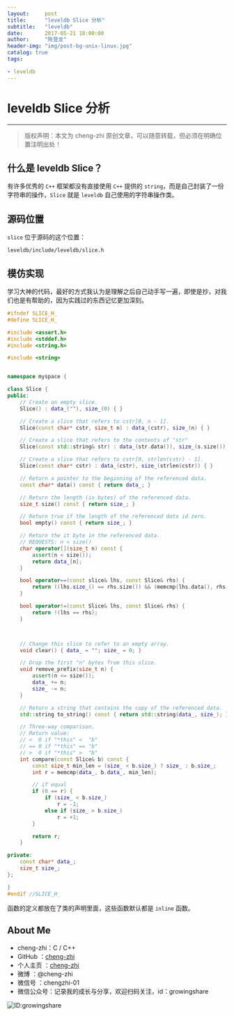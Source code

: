 ```yaml
---
layout:    	post
title:      "leveldb Slice 分析"
subtitle:   "leveldb"
date:       2017-05-21 18:00:00
author:     "陈登龙"
header-img: "img/post-bg-unix-linux.jpg"
catalog: true
tags:

- leveldb
---
```



# leveldb Slice 分析

***
> 版权声明：本文为 cheng-zhi 原创文章，可以随意转载，但必须在明确位置注明出处！ 

## 什么是 leveldb Slice？


有许多优秀的 `C++` 框架都没有直接使用 `C++` 提供的 `string`，而是自己封装了一份字符串的操作，`Slice` 就是 `leveldb` 自己使用的字符串操作类。

## 源码位置


`slice` 位于源码的这个位置：
```
leveldb/include/leveldb/slice.h
```


## 模仿实现


学习大神的代码，最好的方式我认为是理解之后自己动手写一遍，即使是抄，对我们也是有帮助的，因为实践过的东西记忆更加深刻。
```cpp
#ifndef SLICE_H_
#define SLICE_H_

#include <assert.h>
#include <stddef.h>
#include <string.h>

#include <string>


namespace myspace {

class Slice {
public:
	// Create an empty slice.
	Slice() : data_(""), size_(0) { }

	// Create a slice that refers to cstr[0, n - 1].
	Slice(const char* cstr, size_t n) : data_(cstr), size_(n) { }

	// Create a slice that refers to the contents of "str"
	Slice(const std::string& str) : data_(str.data()), size_(s.size()) { }

	// Create a slice that refers to cstr[0, strlen(cstr) - 1].
	Slice(const char* cstr) : data_(cstr), size_(strlen(cstr)) { }

	// Return a pointer to the beginning of the referenced data.
	const char* data() const { return data_; }

	// Return the length (in bytes) of the referenced data.
	size_t size() const { return size_; }

	// Return true if the length of the referenced data id zero.
	bool empty() const { return size_; }

	// Return the it byte in the referenced data.
	// REQUESTS: n < size()
	char operator[](size_t n) const {
		assert(n < size());
		return data_[n];
	}

	bool operator==(const slice& lhs, const Slice& rhs) {
		return ((lhs.size_() == rhs.size()) && (memcmp(lhs.data(), rhs.data(), lhs.size()) == 0));
	}

	bool operator!=(const Slice& lhs, const Slice& rhs) {
		return !(lhs == rhs);
	}



	// Change this slice to refer to an empty array.
	void clear() { data_ = ""; size_ = 0; }

	// Drop the first "n" bytes from this slice.
	void remove_prefix(size_t n) {
		assert(n <= size());
		data_ += n;
		size_ -= n;
	}

	// Return a string that contains the copy of the referenced data.
	std::string to_string() const { return std::string(data_, size_); }

	// Three-way comparison.
	// Return value:
	// <  0 if "*this" <  "b"
	// == 0 if "*this" == "b"
	// >  0 if "*this" >  "b"
	int compare(const Slice& b) const {
		const size_t min_len = (size_ < b.size_) ? size_ : b.size_;
		int r = memcmp(data_, b.data_, min_len);

		// if equal
		if (0 == r) {
			if (size_ < b.size_)
				r = -1;
			else if (size_ > b.size_)
				r = +1;
		}

		return r;
	}

private:
	const char* data_;
	size_t size_;	
};

}
#endif //SLICE_H_
```

函数的定义都放在了类的声明里面，这些函数默认都是 `inline` 函数。


## About Me
- cheng-zhi：C / C++
- GitHub   ：[cheng-zhi](https://github.com/cheng-zhi)
- 个人主页 ：[cheng-zhi](https://cheng-zhi.github.io/)
- 微博     ：@cheng-zhi
- 微信号   ：chengzhi-01
- 微信公众号：记录我的成长与分享，欢迎扫码关注，id：growingshare

![ID:growingshare](https://cheng-zhi.github.io/img/wechart.jpg)



